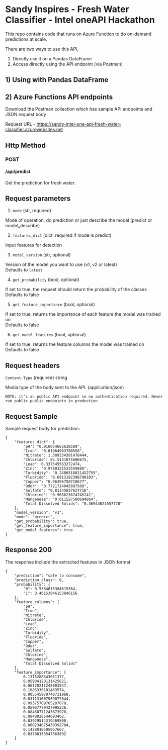 # Sandy Inspires - Fresh Water Classifier - Intel oneAPI Hackathon

This repo contains code that runs on Azure Function to do on-demand predictions at scale.

There are two ways to use this API,
1) Directly use it on a Pandas DataFrame
2) Access directly using the API endpoint (via Postman)


## 1) Using with Pandas DataFrame


## 2) Azure Functions API endpoints

Download the Postman collection which has sample API endpoints and JSON request body

Request URL - https://sandy-intel-one-api-fresh-water-classifier.azurewebsites.net

## Http Method

### POST

#### /api/predict

Get the prediction for fresh water.

## Request parameters

1) `mode` (str, required)

Mode of operation, do prediction or just describe the model (predict or model_describe)

2) `features_dict` (dict. required if mode is predict) 

Input features for detection

3) `model_version` (str, optional)

Version of the model you want to use (v1, v2 or latest)<br>
Defaults to `latest`

4) `get_probability` (bool, optional)

If set to true, the request should return the probability of the classes<br>
Defaults to false

5) `get_feature_importance` (bool, optional)

If set to true, returns the importance of each feature the model was trained on<br>
Defaults to false

6) `get_model_features` (bool, optional)

If set to true, returns the feature columns the model was trained on<br>
Defaults to false

## Request headers

`Content-Type` (required) string  

Media type of the body sent to the API. (application/json)

`NOTE: it's an public API endpoint so no authentication required. Never run public public endpoints in production`

## Request Sample

Sample request body for prediction:

```
{
    "features_dict": {
        "pH": "0.916054662638588",
        "Iron": "0.61964963700558",
        "Nitrate": 1.389334381478444,
        "Chloride": 84.5131075606675,
        "Lead": 0.337545563272474,
        "Zinc": "0.9780321533559888",
        "Turbidity": "0.2486518821452759",
        "Fluoride": "0.6913182398790103",
        "Copper": "0.96396750718677",
        "Odor": "0.7721724045887509",
        "Sulfate": "0.81345037627716",
        "Chlorine": "0.966623674745241",
        "Manganese": "0.011527500694864",
        "Total Dissolved Solids": "0.36944624557778"
    },
    "model_version": "v1",
    "mode": "predict",
    "get_probability": true,
    "get_feature_importance": true,
    "get_model_features": true
}
```


## Response 200
The response include the extracted features in JSON format.

```
{
    "prediction": "safe to consume",
    "prediction_class": 0,
    "probability": {
        "0": 0.5384615384615384,
        "1": 0.46153846153846156
    },
    "feature_columns": [
        "pH",
        "Iron",
        "Nitrate",
        "Chloride",
        "Lead",
        "Zinc",
        "Turbidity",
        "Fluoride",
        "Copper",
        "Odor",
        "Sulfate",
        "Chlorine",
        "Manganese",
        "Total Dissolved Solids"
    ],
    "feature_importance": [
        0.1315288343051377,
        0.05904120131425621,
        0.06170211245003547,
        0.1086330101463574,
        0.005545970740731968,
        0.031131607589077844,
        0.09375709765287078,
        0.05967779427995336,
        0.08468771243873978,
        0.0849028544693462,
        0.03929514319469508,
        0.060234075439392784,
        0.1428010505057667,
        0.03706153547363892
    ]
}
```
